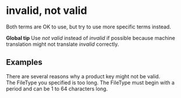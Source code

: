 # invalid, not valid

Both terms are OK to use, but try to use more specific terms instead. 

**Global tip** Use *not valid* instead of *invalid* if possible because machine translation might not translate *i*<em>nvalid</em> correctly.

## Examples

There are several reasons why a product key might not be valid.  
The FileType you specified is too long. The FileType must begin with a period and can be 1 to 64 characters long.
